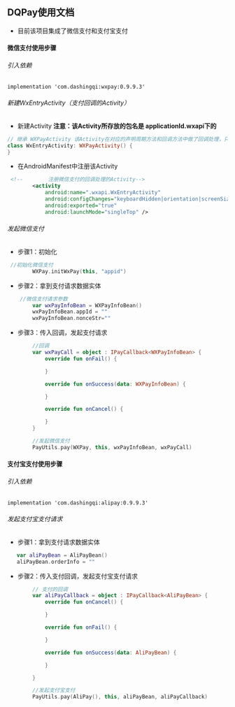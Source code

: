 ## DQPay使用文档
- 目前该项目集成了微信支付和支付宝支付

#### 微信支付使用步骤
###### 引入依赖
```
implementation 'com.dashingqi:wxpay:0.9.9.3'
```
###### 新建WxEntryActivity（支付回调的Activity）
- 新建Activity
**注意：该Activity所存放的包名是 applicationId.wxapi下的**
```kotlin
// 继承 WXPayActivity 该Activity在对应的声明周期方法和回调方法中做了回调处理，只需继承即可不用做其他处理
class WxEntryActivity: WXPayActivity() {
}
```
- 在AndroidManifest中注册该Activity
```xml
 <!--        注册微信支付的回调处理的Activity-->
        <activity
            android:name=".wxapi.WxEntryActivity"
            android:configChanges="keyboardHidden|orientation|screenSize"
            android:exported="true"
            android:launchMode="singleTop" />
```
###### 发起微信支付
- 步骤1：初始化
```kotlin
 //初始化微信支付
        WXPay.initWxPay(this, "appid")
```
- 步骤2：拿到支付请求数据实体
```kotlin
    //微信支付请求参数
        var wxPayInfoBean = WXPayInfoBean()
        wxPayInfoBean.appId = ""
        wxPayInfoBean.nonceStr=""
```
- 步骤3：传入回调，发起支付请求
```kotlin
        //回调
        var wxPayCall = object : IPayCallback<WXPayInfoBean> {
            override fun onFail() {

            }

            override fun onSuccess(data: WXPayInfoBean) {

            }

            override fun onCancel() {

            }
        }

        //发起微信支付
        PayUtils.pay(WXPay, this, wxPayInfoBean, wxPayCall)

```

#### 支付宝支付使用步骤

###### 引入依赖
```
implementation 'com.dashingqi:alipay:0.9.9.3'
```
###### 发起支付宝支付请求
- 步骤1：拿到支付请求数据实体
```kotlin
   var aliPayBean = AliPayBean()
   aliPayBean.orderInfo = ""
```
- 步骤2：传入支付回调，发起支付宝支付请求
```kotlin
        // 支付的回调
        var aliPayCallback = object : IPayCallback<AliPayBean> {
            override fun onCancel() {

            }

            override fun onFail() {

            }

            override fun onSuccess(data: AliPayBean) {

            }

        }

        //发起支付宝支付
        PayUtils.pay(AliPay(), this, aliPayBean, aliPayCallback)
```